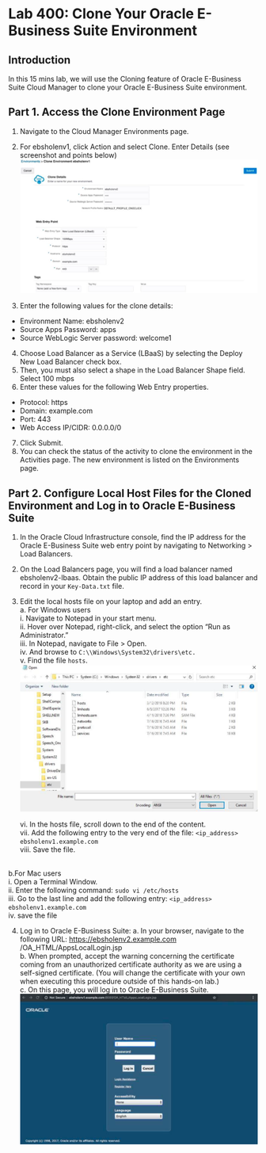 # Lab 400: Clone Your Oracle E-Business Suite Environment

## Introduction
In this 15 mins lab, we will use the Cloning feature of Oracle E-Business Suite Cloud Manager to clone your Oracle E-Business Suite environment.

## Part 1. Access the Clone Environment Page
1. Navigate to the Cloud Manager Environments page.
2. For ebsholenv1, click Action and select Clone. Enter Details (see screenshot and points below)
![](./imgs/1.png "")

3. Enter the following values for the clone details:<br>
  * Environment Name: ebsholenv2
  * Source Apps Password: apps
  * Source WebLogic Server password: welcome1
4. Choose Load Balancer as a Service (LBaaS) by selecting the Deploy New Load Balancer check box.
5. Then, you must also select a shape in the Load Balancer Shape field. Select 100 mbps
6. Enter these values for the following Web Entry properties.
  * Protocol: https
  * Domain: example.com
  * Port: 443
  * Web Access IP/CIDR: 0.0.0.0/0
7. Click Submit.
8. You can check the status of the activity to clone the environment in the Activities page. The new environment is listed on the Environments page.

## Part 2. Configure Local Host Files for the Cloned Environment and Log in to Oracle E-Business Suite

1. In the Oracle Cloud Infrastructure console, find the IP address for the Oracle E-Business Suite web entry point by navigating to Networking > Load Balancers.

2. On the Load Balancers page, you will find a load balancer named ebsholenv2-lbaas. Obtain the public IP address of this load balancer and record in your ```Key-Data.txt``` file.

3. Edit the local hosts file on your laptop and add an entry. <br>
  a. For Windows users <br>
    i. Navigate to Notepad in your start menu. <br>
    ii. Hover over Notepad, right-click, and select the option “Run as Administrator.” <br>
    iii. In Notepad, navigate to File > Open. <br>
    iv. And browse to ```C:\\Windows\System32\drivers\etc.``` <br>
    v. Find the file ```hosts```. <br>
    ![](./imgs/2.png "")

    vi. In the hosts file, scroll down to the end of the content. <br>
    vii. Add the following entry to the very end of the file: ```<ip_address> ebsholenv1.example.com``` <br>
    viii. Save the file. <br><br>

  b.For Mac users <br>
    i. Open a Terminal Window. <br>
    ii. Enter the following command: ```sudo vi /etc/hosts``` <br>
    iii. Go to the last line and add the following entry: ```<ip_address> ebsholenv1.example.com``` <br>
    iv. save the file <br>

4. Log in to Oracle E-Business Suite:
  a. In your browser, navigate to the following URL: https://ebsholenv2.example.com /OA_HTML/AppsLocalLogin.jsp <br>
  b. When prompted, accept the warning concerning the certificate coming from an unauthorized certificate authority as we are using a self-signed certificate. (You will change the certificate with your own when executing this procedure outside of this hands-on lab.) <br>
  c. On this page, you will log in to Oracle E-Business Suite. <br>
  ![](./imgs/3.png "")
